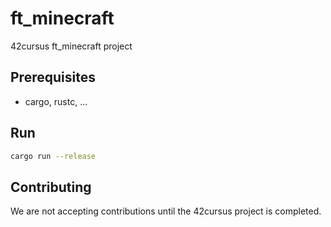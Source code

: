 # ft_minecraft

42cursus ft_minecraft project

## Prerequisites

- cargo, rustc, ...

## Run

```sh
cargo run --release
```

## Contributing

We are not accepting contributions until the 42cursus project is completed.
